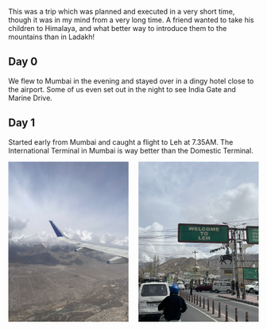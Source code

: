 This was a trip which was planned and executed in a very short time, though it was in my mind from a very long time. A friend wanted to take his children to Himalaya, and what better way to introduce them to the mountains than in Ladakh! 

## Day 0
We flew to Mumbai in the evening and stayed over in a dingy hotel close to the airport. Some of us even set out in the night to see India Gate and Marine Drive. 

## Day 1
Started early from Mumbai and caught a flight to Leh at 7.35AM. The International Terminal in Mumbai is way better than the Domestic Terminal. 


<div style="display: flex; justify-content: space-between;">
  <img src="/assets/images/Ladakh/Img1.jpeg" alt="Image 1" style="width: 48%;"/>
  <img src="/assets/images/Ladakh/Img2.jpeg" alt="Image 2" style="width: 48%;"/>
</div>